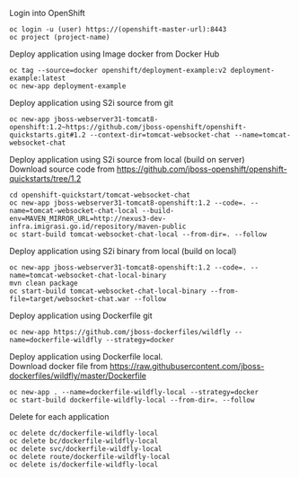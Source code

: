 Login into OpenShift
```
oc login -u (user) https://(openshift-master-url):8443
oc project (project-name)
```
Deploy application using Image docker from Docker Hub
```
oc tag --source=docker openshift/deployment-example:v2 deployment-example:latest
oc new-app deployment-example
```


Deploy application using S2i source from git
```
oc new-app jboss-webserver31-tomcat8-openshift:1.2~https://github.com/jboss-openshift/openshift-quickstarts.git#1.2 --context-dir=tomcat-websocket-chat --name=tomcat-websocket-chat
```

Deploy application using S2i source from local (build on server)  
Download source code from https://github.com/jboss-openshift/openshift-quickstarts/tree/1.2
```
cd openshift-quickstart/tomcat-websocket-chat
oc new-app jboss-webserver31-tomcat8-openshift:1.2 --code=. --name=tomcat-websocket-chat-local --build-env=MAVEN_MIRROR_URL=http://nexus3-dev-infra.imigrasi.go.id/repository/maven-public
oc start-build tomcat-websocket-chat-local --from-dir=. --follow
```

Deploy application using S2i binary from local (build on local)
```
oc new-app jboss-webserver31-tomcat8-openshift:1.2 --code=. --name=tomcat-websocket-chat-local-binary
mvn clean package
oc start-build tomcat-websocket-chat-local-binary --from-file=target/websocket-chat.war --follow
```

Deploy application using Dockerfile git
```
oc new-app https://github.com/jboss-dockerfiles/wildfly --name=dockerfile-wildfly --strategy=docker
```
Deploy application using Dockerfile local.  
Download docker file from https://raw.githubusercontent.com/jboss-dockerfiles/wildfly/master/Dockerfile
```
oc new-app . --name=dockerfile-wildfly-local --strategy=docker
oc start-build dockerfile-wildfly-local --from-dir=. --follow
```

Delete for each application
```
oc delete dc/dockerfile-wildfly-local
oc delete bc/dockerfile-wildfly-local
oc delete svc/dockerfile-wildfly-local
oc delete route/dockerfile-wildfly-local
oc delete is/dockerfile-wildfly-local
```
